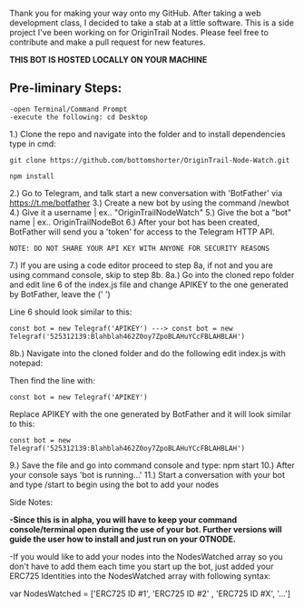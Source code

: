 Thank you for making your way onto my GitHub. After taking a web development class, I decided to take a stab at a little software. This is a side project I've been working on for OriginTrail Nodes. Please feel free to contribute and make a pull request for new features.

__THIS BOT IS HOSTED LOCALLY ON YOUR MACHINE__ 

## Pre-liminary Steps:
	-open Terminal/Command Prompt
	-execute the following: cd Desktop


1.) Clone the repo and navigate into the folder and to install dependencies type in cmd:
	
	git clone https://github.com/bottomshorter/OriginTrail-Node-Watch.git

	npm install	

2.) Go to Telegram, and talk start a new conversation with 'BotFather' via https://t.me/botfather
3.) Create a new bot by using the command /newbot
4.) Give it a username | ex.. "OriginTrailNodeWatch"
5.) Give the bot a "bot" name | ex.. OriginTrailNodeBot
6.) After your bot has been created, BotFather will send you a 'token' for access to the Telegram HTTP API.

	NOTE: DO NOT SHARE YOUR API KEY WITH ANYONE FOR SECURITY REASONS

7.) If you are using a code editor proceed to step 8a, if not and you are using command console, skip to step 8b.
8a.) Go into the cloned repo folder and edit line 6 of the index.js file and change APIKEY to the one generated by BotFather, leave the (' ')

Line 6 should look similar to this:

	const bot = new Telegraf('APIKEY') ---> const bot = new Telegraf('525312139:Blahblah462Z0oy7ZpoBLAHuYCcFBLAHBLAH')

8b.) Navigate into the cloned folder and do the following edit index.js with notepad:

Then find the line with: 
	
	const bot = new Telegraf('APIKEY')

Replace APIKEY with the one generated by BotFather and it will look similar to this:

	const bot = new Telegraf('525312139:Blahblah462Z0oy7ZpoBLAHuYCcFBLAHBLAH')



9.) Save the file and go into command console and type: npm start
10.) After your console says 'bot is running...'
11.) Start a conversation with your bot and type /start to begin using the bot to add your nodes

Side Notes: 

**-Since this is in alpha, you will have to keep your command console/terminal open during the use of your bot. Further versions will guide the user how to install and just run on your OTNODE.**


-If you would like to add your nodes into the NodesWatched array so you don't have to add them each time you start up the bot, just added your ERC725 Identities into the NodesWatched array with following syntax:

var NodesWatched = ['ERC725 ID #1', 'ERC725 ID #2' , 'ERC725 ID #X', '...']

